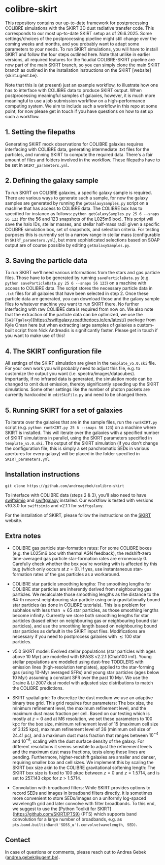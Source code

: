 # colibre-skirt
This repository contains our up-to-date framework for postprocessing COLIBRE simulations with the SKIRT 3D dust radiative transfer code. This corresponds to our most up-to-date SKIRT setup as of 26.6.2025. Some settings/choices of the postprocessing pipeline might still change over the coming weeks and months, and you probably want to adapt some parameters to your needs. To run SKIRT simulations, you will have to install SKIRT and follow the four steps outlined here. Note that unlike in earlier versions, all required features for the ficudial COLIBRE-SKIRT pipeline are now part of the main SKIRT branch, so you can simply clone the main SKIRT branch as outlined in the installation instructions on the SKIRT [website]{skirt.ugent.be}.

Note that this is (at present) just an example workflow, to illustrate how one has to interface with COLIBRE data to produce SKIRT output. When postprocessing meaningful samples of galaxies, however, it is much more meaningful to use a job submission workflow on a high-performance computing system. We aim to include such a workflow in this repo at some point, for now please get in touch if you have questions on how to set up such a workflow.

## 1. Setting the filepaths
Generating SKIRT mock observations for COLIBRE galaxies requires interfacing with COLIBRE data, generating intermediate .txt files for the particles, and running SKIRT to compute the required data. There's a fair amount of files and folders involved in the workflow. These filepaths have to be set in `SKIRT_parameters.yml`. 

## 2. Defining the galaxy sample
To run SKIRT on COLIBRE galaxies, a specific galaxy sample is required. There are various ways to generate such a sample, for now the galaxy samples are generated by running the `getGalaxySamples.py` script on a machine that has access to COLIBRE data. The COLIBRE box has to specified for instance as follows: `python getGalaxySamples.py 25 6 --snaps 56 123` (for the 56 and 123 snapshots of the L025m6 box). This script will save the halo IDs, stellar masses, and stellar half-mass radii given a specific COLIBRE simulation box, set of snapshots, and selection criteria. For testing purposes this is currently set to a narrow range in stellar mass (configurable in `SKIRT_parameters.yml`), but more sophisticated selections based on SOAP output are of course possible by editing `getGalaxySamples.py`.

## 3. Saving the particle data
To run SKIRT we'll need various informations from the stars and gas particle files. Those have to be generated by running `saveParticleData.py` (e.g. `python saveParticleData.py 25 6 --snaps 56 123`) on a machine with access to COLIBRE data. The script stores the necessary particle data in `.txt` files for all galaxies that have been selected in step 2. Once these particle data are generated, you can download those and the galaxy sample files to whatever machine you want to run SKIRT there. No further interfacing with raw COLIBRE data is required from now on. We also note that the extraction of the particle data can be optimized, we use the [`SWIFTgalaxy`]{https://swiftgalaxy.readthedocs.io/en/latest/} package from Kyle Oman here but when extracting large samples of galaxies a custom-built script from Nick Andreadis is significantly faster. Please get in touch if you want to make use of this!

## 4. The SKIRT configuration file
All settings of the SKIRT simulation are given in the `template_v5.0.ski` file. For your own work you will probably need to adjust this file, e.g. to customize the output you want (i.e. spectra/images/datacubes). Importantly, if no infrared data is generated, the simulation mode can be changed to omit dust emission, thereby significantly speeding up the SKIRT simulations. Some other settings like the number of photon packets are currently hardcoded in `editSkiFile.py` and need to be changed there.

## 5. Running SKIRT for a set of galaxies
To iterate over the galaxies that are in the sample files, run the `runSKIRT.py` script (e.g. `python runSKIRT.py 25 6 --snaps 56 123`) on a machine where SKIRT is installed. This will iterate over the galaxies with a specified number of SKIRT simulations in parallel, using the SKIRT parameters specified in `template_v5.0.ski`. The output of the SKIRT simulation (if you don't change the configuration file, this is simply a set panchromatic SEDs in various apertures for every galaxy) will be placed in the folder specified in `SKIRT_parameters.yml`.

## Installation instructions

`git clone https://github.com/andreagebek/colibre-skirt`

To interface with COLIBRE data (steps 2 & 3), you'll also need to have [swiftsimio](https://github.com/SWIFTSIM/swiftsimio) and [swiftgalaxy](https://github.com/SWIFTSIM/swiftgalaxy) installed. Our workflow is tested with versions v10.3.0 for `swiftsimio` and v2.1.1 for `swiftgalaxy`.

For the installation of SKIRT, please follow the instructions on the [SKIRT](https://skirt.ugent.be/root/_home.html) website.

## Extra notes

- COLIBRE gas particle star-formation rates: For some COLIBRE boxes (e.g. the L025m6 box with thermal AGN feedback), the redshift-zero time-averaged gas particle star-formation rates are erroneously 0. Carefully check whether the box you're working with is affected by this bug (which only occurs at $z=0$). If yes, use instantaneous star-formation rates of the gas particles as a workaround.

- COLIBRE star particle smoothing lengths: The smoothing lengths for COLIBRE star particles are inherently derived from neighbouring gas particles. We recalculate those smoothing lengths as the distance to the 64-th nearest neighbouring star particle using only gravitationally bound star particles (as done in COLIBRE tutorials). This is a problem for subhalos with less than $\approx65$ star particles, as those smoothing lengths become infinity. Currently we store both smoothing lengths for star particles (based either on neighbouring gas or neighbouring bound star particles), and use the smoothing length based on neighbouring bound star particles as default in the SKIRT input files. Modifications are necessary if you need to postprocess galaxies with $\lesssim100$ star particles.

- v5.0 SKIRT model: Evolved stellar populations (star particles with ages above 10 Myr) are modelled with BPASS v2.2.1 (Chab100 imf). Young stellar populations are modelled using dust-free TODDLERS with emission lines (high-resolution templates), applied to the star-forming gas (using 10-Myr averaged SFRs) and young star particles (ages below 10 Myr) assuming a constant SFR over the past 10 Myr. We use the Draine & Li 2007 dust model with adjusted size distributions to match the COLIBRE predictions.

- SKIRT spatial grid: To discretize the dust medium we use an adaptive binary tree grid. This grid requires four parameters: The box size, the minimum refinement level, the maximum refinement level, and the maximum dust mass fraction per cell. Based on our testing which is mostly at $z=0$ and at M6 resolution, we set these parameters to
100 kpc for the box size, minimum refinement level of 15 (maximum cell size of 3.125 kpc), maximum refinement level of 36 (minimum cell size of 24.41 pc), and a maximum dust mass fraction that ranges between $10^{-4}$ and $10^{-6}$, scaling with the dust surface density of the galaxy. For different resolutions it seems sensible to adjust the refinement levels and the maximum dust mass fractions, tests along those lines are pending. Furthermore, higher-redshift galaxies are smaller and denser, requiring smaller box and cell sizes. We implement this by scaling the SKIRT box size akin to the COLIBRE gravitational softening length: The SKIRT box size is fixed to 100 pkpc between $z=0$ and $z=1.5714$, and is set to 257.143 ckpc for $z>1.5714$.

- Convolution with broadband filters: While SKIRT provides options to record SEDs and images in broadband filters directly, it is sometimes more convenient to store SEDs/images on a uniformly log-spaced wavelength grid and later convolve with filter broadbands. To this end, we suggest to use the [Python Toolkit for SKIRT]{https://github.com/SKIRT/PTS9} (PTS) which supports band convolution for a large number of broadbands, e.g. as `pts.band.builtinBand('SDSS_u').convolve(wavelength, SED)`. 

## Contact
In case of questions or comments, please reach out to Andrea Gebek (andrea.gebek@ugent.be).